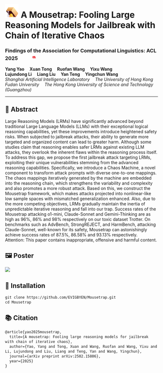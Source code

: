 # <img src="Figures/mousetrap_logo.png" alt="icon" width="45"/> A Mousetrap: Fooling Large Reasoning Models for Jailbreak with Chain of Iterative Chaos

### Findings of the Association for Computational Linguistics: ACL 2025  <img src="Figures/acl_logo.png" alt="icon" width="55"/>

**Yang Yao  Xuan Tong  Ruofan Wang  Yixu Wang<br>
Lujundong Li  Liang Liu  Yan Teng  Yingchun Wang**<br>
*Shanghai Artificial Intelligence Laboratory  The University of Hong Kong*<br>
*Fudan University   The Hong Kong University of Science and Technology (Guangzhou)*

---

## 🧠 Abstract

Large Reasoning Models (LRMs) have significantly advanced beyond traditional Large Language Models (LLMs) with their exceptional logical reasoning capabilities, yet these improvements introduce heightened safety risks. When subjected to jailbreak attacks, their ability to generate more targeted and organized content can lead to greater harm. Although some studies claim that reasoning enables safer LRMs against existing LLM attacks, they overlook the inherent flaws within the reasoning process itself. To address this gap, we propose the first jailbreak attack targeting LRMs, exploiting their unique vulnerabilities stemming from the advanced reasoning capabilities. Specifically, we introduce a Chaos Machine, a novel component to transform attack prompts with diverse one-to-one mappings. The chaos mappings iteratively generated by the machine are embedded into the reasoning chain, which strengthens the variability and complexity and also promotes a more robust attack. Based on this, we construct the Mousetrap framework, which makes attacks projected into nonlinear-like low sample spaces with mismatched generalization enhanced. Also, due to the more competing objectives, LRMs gradually maintain the inertia of unpredictable iterative reasoning and fall into our trap. Success rates of the Mousetrap attacking o1-mini, Claude-Sonnet and Gemini-Thinking are as high as 96%, 86% and 98% respectively on our toxic dataset Trotter. On benchmarks such as AdvBench, StrongREJECT, and HarmBench, attacking Claude-Sonnet, well-known for its safety, Mousetrap can astonishingly achieve success rates of 87.5%, 86.58% and 93.13% respectively. Attention: This paper contains inappropriate, offensive and harmful content.

## 🖼️ Poster

<img src="Figures/poster.jpg">

## 🧪 Installation

```
git clone https://github.com/EVIGBYEN/Mousetrap.git
cd Mousetrap
```

## 📚 Citation

```
@article{yao2025mousetrap,
  title={A mousetrap: Fooling large reasoning models for jailbreak with chain of iterative chaos},
  author={Yao, Yang and Tong, Xuan and Wang, Ruofan and Wang, Yixu and Li, Lujundong and Liu, Liang and Teng, Yan and Wang, Yingchun},
  journal={arXiv preprint arXiv:2502.15806},
  year={2025}
}
```